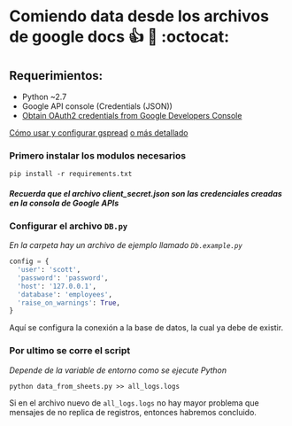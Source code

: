 # Comiendo data desde los archivos de google docs :+1: :metal: :octocat:

## Requerimientos:
* Python ~2.7
* Google API console (Credentials (JSON))
* [Obtain OAuth2 credentials from Google Developers Console](http://gspread.readthedocs.org/en/latest/oauth2.html)

[Cómo usar y configurar gspread](https://www.youtube.com/watch?v=vISRn5qFrkM&lc=z22dfx0htnirxhmzu04t1aokgeyynemeui1ccch3u15nrk0h00410)
[o más detallado](https://www.twilio.com/blog/2017/02/an-easy-way-to-read-and-write-to-a-google-spreadsheet-in-python.html?utm_source=youtube&utm_medium=video&utm_campaign=youtube_python_google_sheets)

### Primero instalar los modulos necesarios
	
	pip install -r requirements.txt

#### _Recuerda que el archivo client_secret.json son las credenciales creadas en la consola de Google APIs_

### Configurar el archivo ``DB.py``
_En la carpeta hay un archivo de ejemplo llamado ``Db.example.py``_
```python
config = {
  'user': 'scott',
  'password': 'password',
  'host': '127.0.0.1',
  'database': 'employees',
  'raise_on_warnings': True,
}
```

Aquí se configura la conexión a la base de datos, la cual ya debe de existir.

### Por ultimo se corre el script
_Depende de la variable de entorno como se ejecute Python_

	python data_from_sheets.py >> all_logs.logs

Si en el archivo nuevo de ``all_logs.logs`` no hay mayor problema que mensajes de no replica de registros, entonces habremos concluido.
